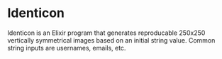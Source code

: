 # Identicon

Identicon is an Elixir program that generates reproducable 250x250 vertically symmetrical images based on an initial string value. Common string inputs are usernames, emails, etc.
